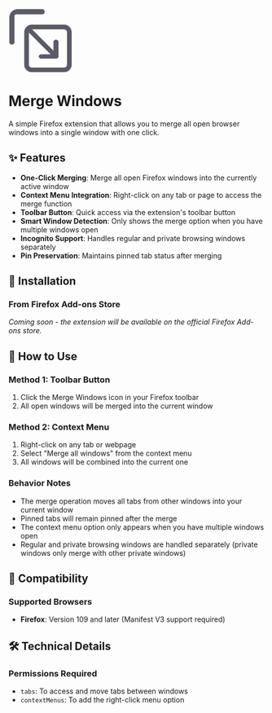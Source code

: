 <svg width="25%" height="25%" viewBox="0 0 96 96" version="1.1" xmlns="http://www.w3.org/2000/svg" xmlns:xlink="http://www.w3.org/1999/xlink" xml:space="preserve" xmlns:serif="http://www.serif.com/" style="fill-rule:evenodd;clip-rule:evenodd;stroke-linecap:round;stroke-linejoin:round;stroke-miterlimit:1.5;">
    <g transform="matrix(1.33456,0,0,1.33456,7.03356,6.40845)">
        <path d="M62.903,21.874L62.903,58.404C62.903,61.559 60.342,64.121 57.186,64.121L20.656,64.121C17.501,64.121 14.94,61.559 14.94,58.404L14.94,21.874C14.94,18.719 17.501,16.158 20.656,16.158L57.186,16.158C60.342,16.158 62.903,18.719 62.903,21.874Z" style="fill:rgb(91,91,101);fill-opacity:0;stroke:rgb(91,91,101);stroke-width:5.25px;"/>
    </g>
    <g transform="matrix(0.96006,-0.252634,-0.252634,0.96006,22.6608,23.6608)">
        <path d="M9.254,9.254L62.42,62.42" style="fill:none;stroke:rgb(91,91,101);stroke-width:5.65px;"/>
    </g>
    <g transform="matrix(1.19134,0,0,1,2.93958,15.8413)">
        <path d="M57.129,34.171L57.129,56.159L38.643,56.159" style="fill:rgb(91,91,101);fill-opacity:0;stroke:rgb(91,91,101);stroke-width:6.36px;"/>
    </g>
    <g transform="matrix(1.33456,0,0,1.04925,-14.9198,-10.3039)">
        <path d="M14.94,58.404L14.94,21.874" style="fill:none;stroke:rgb(91,91,101);stroke-width:5.83px;"/>
    </g>
    <g transform="matrix(1.33456,0,0,1.33456,-14.9198,-16.5449)">
        <path d="M14.94,21.874C14.94,20.297 15.58,18.867 16.615,17.833C17.65,16.798 19.079,16.158 20.656,16.158" style="fill:rgb(91,91,101);fill-opacity:0;stroke:rgb(91,91,101);stroke-width:5.25px;"/>
    </g>
    <g transform="matrix(1.04925,0,0,1.33456,-9.02624,-16.5449)">
        <path d="M20.656,16.158L57.186,16.158" style="fill:none;stroke:rgb(91,91,101);stroke-width:5.83px;"/>
    </g>
</svg>

# Merge Windows

A simple Firefox extension that allows you to merge all open browser windows into a single window with one click.

## ✨ Features

- **One-Click Merging**: Merge all open Firefox windows into the currently active window
- **Context Menu Integration**: Right-click on any tab or page to access the merge function
- **Toolbar Button**: Quick access via the extension's toolbar button
- **Smart Window Detection**: Only shows the merge option when you have multiple windows open
- **Incognito Support**: Handles regular and private browsing windows separately
- **Pin Preservation**: Maintains pinned tab status after merging

## 🚀 Installation

### From Firefox Add-ons Store
*Coming soon - the extension will be available on the official Firefox Add-ons store.*

## 📖 How to Use

### Method 1: Toolbar Button
1. Click the Merge Windows icon in your Firefox toolbar
2. All open windows will be merged into the current window

### Method 2: Context Menu
1. Right-click on any tab or webpage
2. Select "Merge all windows" from the context menu
3. All windows will be combined into the current one

### Behavior Notes
- The merge operation moves all tabs from other windows into your current window
- Pinned tabs will remain pinned after the merge
- The context menu option only appears when you have multiple windows open
- Regular and private browsing windows are handled separately (private windows only merge with other private windows)

## 🔧 Compatibility

### Supported Browsers
- **Firefox**: Version 109 and later (Manifest V3 support required)

## 🛠️ Technical Details

### Permissions Required
- `tabs`: To access and move tabs between windows
- `contextMenus`: To add the right-click menu option